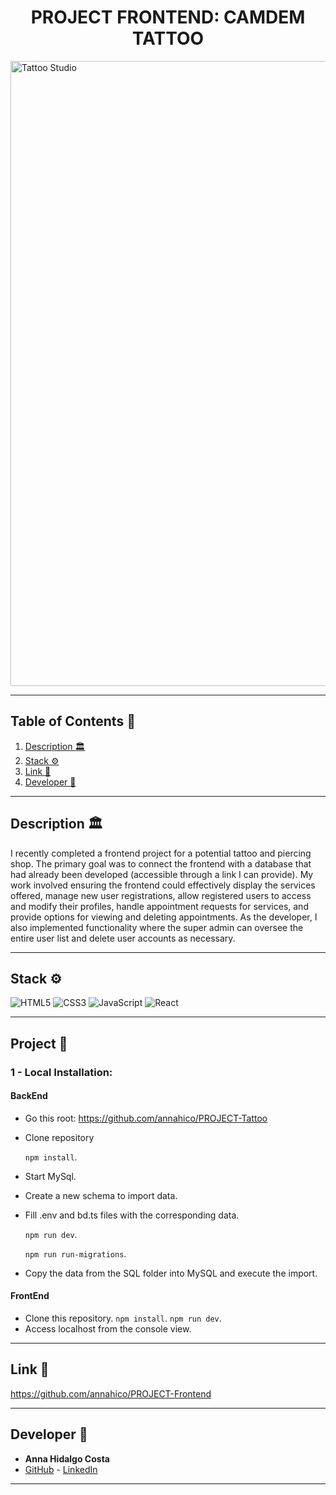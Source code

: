 <h1 align="center"> PROJECT FRONTEND: CAMDEM TATTOO </h1>

<img src="https://slm-assets.secondlife.com/assets/25494302/original/BareFlamboyantAngwantibo-size_restricted.gif?1579883171" width="1000"  alt="Tattoo Studio"/>

---

## Table of Contents :file_folder:

1. [Description :classical_building:](#description-classical_building)
2. [Stack :gear:](#stack-gear)
3. [Link :dart:](#link-dart)
4. [Developer :wave:](#developer-wave)

---

## Description :classical_building:

I recently completed a frontend project for a potential tattoo and piercing shop. The primary goal was to connect the frontend with a database that had already been developed (accessible through a link I can provide). My work involved ensuring the frontend could effectively display the services offered, manage new user registrations, allow registered users to access and modify their profiles, handle appointment requests for services, and provide options for viewing and deleting appointments. As the developer, I also implemented functionality where the super admin can oversee the entire user list and delete user accounts as necessary.

---

## Stack :gear:

![HTML5](https://img.shields.io/badge/html5-%23E34F26.svg?style=for-the-badge&logo=html5&logoColor=white)
![CSS3](https://img.shields.io/badge/css3-%231572B6.svg?style=for-the-badge&logo=css3&logoColor=white)
![JavaScript](https://img.shields.io/badge/javascript-%23323330.svg?style=for-the-badge&logo=javascript&logoColor=%23F7DF1E)
![React](https://img.shields.io/badge/react-%2320232a.svg?style=for-the-badge&logo=react&logoColor=%2361DAFB)

---

## Project :open_book:

### 1 - Local Installation:

<h4>BackEnd</h4>

- Go this root:
  https://github.com/annahico/PROJECT-Tattoo

- Clone repository

  `npm install`.

- Start MySql.

- Create a new schema to import data.

- Fill .env and bd.ts files with the corresponding data.

  `npm run dev`.

  `npm run run-migrations`.

- Copy the data from the SQL folder into MySQL and execute the import.

<h4>FrontEnd</h4>

- Clone this repository.
  `npm install`.
  `npm run dev`.
- Access localhost from the console view.

---

## Link :dart:

https://github.com/annahico/PROJECT-Frontend

---

## Developer :wave:

- **Anna Hidalgo Costa**
- [GitHub](https://github.com/annahico) - [LinkedIn](https://www.linkedin.com/in/annahico/)

---
